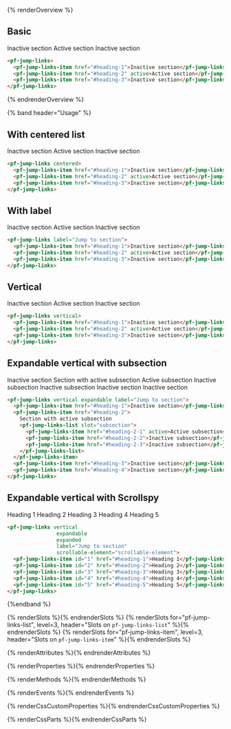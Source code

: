 {% renderOverview %}
<section>
  <h2>Basic</h2>
  <pf-jump-links>
    <pf-jump-links-item href="#heading-1">Inactive section</pf-jump-links-item>
    <pf-jump-links-item href="#heading-2" active>Active section</pf-jump-links-item>
    <pf-jump-links-item href="#heading-3">Inactive section</pf-jump-links-item>
  </pf-jump-links>
</section>

```html
<pf-jump-links>
  <pf-jump-links-item href="#heading-1">Inactive section</pf-jump-links-item>
  <pf-jump-links-item href="#heading-2" active>Active section</pf-jump-links-item>
  <pf-jump-links-item href="#heading-3">Inactive section</pf-jump-links-item>
</pf-jump-links>
```

{% endrenderOverview %}

{% band header="Usage" %}


<section>
  <h2>With centered list</h2>
  <pf-jump-links centered>
    <pf-jump-links-item href="#heading-1">Inactive section</pf-jump-links-item>
    <pf-jump-links-item href="#heading-2" active>Active section</pf-jump-links-item>
    <pf-jump-links-item href="#heading-3">Inactive section</pf-jump-links-item>
  </pf-jump-links>
</section>

```html
<pf-jump-links centered>
  <pf-jump-links-item href="#heading-1">Inactive section</pf-jump-links-item>
  <pf-jump-links-item href="#heading-2" active>Active section</pf-jump-links-item>
  <pf-jump-links-item href="#heading-3">Inactive section</pf-jump-links-item>
</pf-jump-links>
```

<section>
  <h2>With label</h2>
  <pf-jump-links label="Jump to section">
    <pf-jump-links-item href="#heading-1">Inactive section</pf-jump-links-item>
    <pf-jump-links-item href="#heading-2" active>Active section</pf-jump-links-item>
    <pf-jump-links-item href="#heading-3">Inactive section</pf-jump-links-item>
  </pf-jump-links>
</section>

```html
<pf-jump-links label="Jump to section">
  <pf-jump-links-item href="#heading-1">Inactive section</pf-jump-links-item>
  <pf-jump-links-item href="#heading-2" active>Active section</pf-jump-links-item>
  <pf-jump-links-item href="#heading-3">Inactive section</pf-jump-links-item>
</pf-jump-links>
```

<section>
  <h2>Vertical</h2>
  <pf-jump-links vertical>
    <pf-jump-links-item href="#heading-1">Inactive section</pf-jump-links-item>
    <pf-jump-links-item href="#heading-2" active>Active section</pf-jump-links-item>
    <pf-jump-links-item href="#heading-3">Inactive section</pf-jump-links-item>
  </pf-jump-links>
</section>

```html
<pf-jump-links vertical>
  <pf-jump-links-item href="#heading-1">Inactive section</pf-jump-links-item>
  <pf-jump-links-item href="#heading-2" active>Active section</pf-jump-links-item>
  <pf-jump-links-item href="#heading-3">Inactive section</pf-jump-links-item>
</pf-jump-links>
```


<section>
  <h2>Expandable vertical with subsection</h2>
  <pf-jump-links vertical expandable label="Jump to section">
    <pf-jump-links-item href="#heading-1">Inactive section</pf-jump-links-item>
    <pf-jump-links-item href="#heading-2">
      Section with active subsection
      <pf-jump-links-list slot="subsection">
        <pf-jump-links-item href="#heading-2-1" active>Active subsection</pf-jump-links-item>
        <pf-jump-links-item href="#heading-2-2">Inactive subsection</pf-jump-links-item>
        <pf-jump-links-item href="#heading-2-3">Inactive subsection</pf-jump-links-item>
      </pf-jump-links-list>
    </pf-jump-links-item>
    <pf-jump-links-item href="#heading-3">Inactive section</pf-jump-links-item>
    <pf-jump-links-item href="#heading-4">Inactive section</pf-jump-links-item>
  </pf-jump-links>
</section>

```html
<pf-jump-links vertical expandable label="Jump to section">
  <pf-jump-links-item href="#heading-1">Inactive section</pf-jump-links-item>
  <pf-jump-links-item href="#heading-2">
    Section with active subsection
    <pf-jump-links-list slot="subsection">
      <pf-jump-links-item href="#heading-2-1" active>Active subsection</pf-jump-links-item>
      <pf-jump-links-item href="#heading-2-2">Inactive subsection</pf-jump-links-item>
      <pf-jump-links-item href="#heading-2-3">Inactive subsection</pf-jump-links-item>
    </pf-jump-links-list>
  </pf-jump-links-item>
  <pf-jump-links-item href="#heading-3">Inactive section</pf-jump-links-item>
  <pf-jump-links-item href="#heading-4">Inactive section</pf-jump-links-item>
</pf-jump-links>
```
<section>
  <h2>Expandable vertical with Scrollspy</h2>
  <pf-jump-links vertical
                  expandable
                  expanded
                  label="Jump to section"
                  scrollable-element="scrollable-element">
    <pf-jump-links-item id="1" href="#heading-1">Heading 1</pf-jump-links-item>
    <pf-jump-links-item id="2" href="#heading-2">Heading 2</pf-jump-links-item>
    <pf-jump-links-item id="3" href="#heading-3">Heading 3</pf-jump-links-item>
    <pf-jump-links-item id="4" href="#heading-4">Heading 4</pf-jump-links-item>
    <pf-jump-links-item id="5" href="#heading-5">Heading 5</pf-jump-links-item>
  </pf-jump-links>
</section>

```html
<pf-jump-links vertical
                expandable
                expanded
                label="Jump to section"
                scrollable-element="scrollable-element">
  <pf-jump-links-item id="1" href="#heading-1">Heading 1</pf-jump-links-item>
  <pf-jump-links-item id="2" href="#heading-2">Heading 2</pf-jump-links-item>
  <pf-jump-links-item id="3" href="#heading-3">Heading 3</pf-jump-links-item>
  <pf-jump-links-item id="4" href="#heading-4">Heading 4</pf-jump-links-item>
  <pf-jump-links-item id="5" href="#heading-5">Heading 5</pf-jump-links-item>
</pf-jump-links>
```
{%endband %}

{% renderSlots %}{% endrenderSlots %}
{% renderSlots for="pf-jump-links-list", level=3, header="Slots on `pf-jump-links-list`" %}{% endrenderSlots %}
{% renderSlots for="pf-jump-links-item", level=3, header="Slots on `pf-jump-links-item`" %}{% endrenderSlots %}

{% renderAttributes %}{% endrenderAttributes %}

{% renderProperties %}{% endrenderProperties %}

{% renderMethods %}{% endrenderMethods %}

{% renderEvents %}{% endrenderEvents %}

{% renderCssCustomProperties %}{% endrenderCssCustomProperties %}

{% renderCssParts %}{% endrenderCssParts %}
